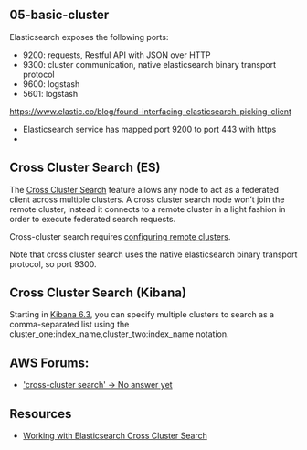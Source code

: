## 05-basic-cluster

Elasticsearch exposes the following ports: 

- 9200: requests, Restful API with JSON over HTTP
- 9300: cluster communication, native elasticsearch binary transport protocol
- 9600: logstash
- 5601: logstash

https://www.elastic.co/blog/found-interfacing-elasticsearch-picking-client

- Elasticsearch service has mapped port 9200 to port 443 with https
- 


## Cross Cluster Search (ES)
The [Cross Cluster Search](https://www.elastic.co/guide/en/elasticsearch/reference/current/modules-cross-cluster-search.html) feature allows any node to act as a federated client across multiple clusters. A cross cluster search node won’t join the remote cluster, instead it connects to a remote cluster in a light fashion in order to execute federated search requests.

Cross-cluster search requires [configuring remote clusters](https://www.elastic.co/guide/en/elasticsearch/reference/current/modules-remote-clusters.html).

Note that cross cluster search uses the native elasticsearch binary transport protocol, so port 9300.

## Cross Cluster Search (Kibana)
Starting in [Kibana 6.3](https://www.elastic.co/guide/en/kibana/6.2/management-cross-cluster-search.html), you can specify multiple clusters to search as a comma-separated list using the cluster_one:index_name,cluster_two:index_name notation. 

## AWS Forums:
- ['cross-cluster search' -> No answer yet](https://forums.aws.amazon.com/thread.jspa?threadID=264307)


## Resources
- [Working with Elasticsearch Cross Cluster Search](https://kelonsoftware.com/elasticsearch-cross-cluster-search/)



